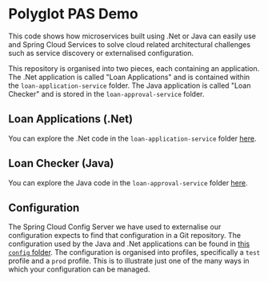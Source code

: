 # Polyglot PAS Demo

This code shows how microservices built using .Net or Java can easily use and Spring Cloud Services to solve cloud related architectural challenges such as service discovery or externalised configuration.

This repository is organised into two pieces, each containing an application. The .Net application is called "Loan Applications" and is contained within the `loan-application-service` folder. The Java application is called "Loan Checker" and is stored in the `loan-approval-service` folder.

## Loan Applications (.Net)

You can explore the .Net code in the `loan-application-service` folder [here][1].

## Loan Checker (Java)

You can explore the Java code in the `loan-approval-service` folder [here][2].

## Configuration

The Spring Cloud Config Server we have used to externalise our configuration expects to find that configuration in a Git repository. The configuration used by the Java and .Net applications can be found in [this `config` folder][3]. The configuration is organised into profiles, specifically a `test` profile and a `prod` profile. This is to illustrate just one of the many ways in which your configuration can be managed.

[1]: /loan-application-service
[2]: /loan-approval-service
[3]: /config
